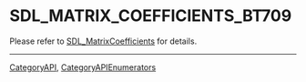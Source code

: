 # SDL_MATRIX_COEFFICIENTS_BT709

Please refer to [SDL_MatrixCoefficients](SDL_MatrixCoefficients) for details.

----
[CategoryAPI](CategoryAPI), [CategoryAPIEnumerators](CategoryAPIEnumerators)

